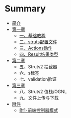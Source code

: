 # Summary

* [简介](README.md)
* [第一章](di-yi-zhang.md)
  * [一、基础教程](di-yi-zhang/yi-3001-ji-chu-jiao-cheng.md)
  * [二、struts配置文件](di-yi-zhang/er-3001-struts-pei-zhi-wen-jian.md)
  * [三、Actions动作](di-yi-zhang/san-3001-actions-dong-zuo.md)
  * [四、Result结果类型](di-yi-zhang/si-3001-struts2-jie-guo-lei-xing.md)
* [第二章](di-er-zhang.md)
  * 五、Struts2 拦截器
  * 六、s标签
  * 七、validation验证
* [第三章](di-san-zhang.md)
  * 八、Struts2 值栈/OGNL
  * 九、文件上传与下载
* [附件](fu-jian.md)
  * [附1-前端控制器模式](fu-jian/fu-1-qian-duan-kong-zhi-qi-mo-shi.md)

